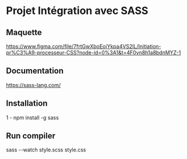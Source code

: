 # Projet Intégration avec SASS

## Maquette

https://www.figma.com/file/7frtGwXboEoiYkpa4VS2lL/Initiation-pr%C3%A9-processeur-CSS?node-id=0%3A1&t=4F0vn8h1a8bdnMYZ-1

## Documentation

https://sass-lang.com/

## Installation

1 - npm install -g sass

## Run compiler

sass --watch style.scss style.css